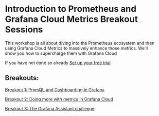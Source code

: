 # Introduction to Prometheus and Grafana Cloud Metrics Breakout Sessions

This workshop is all about diving into the Prometheus ecosystem and then using Grafana Cloud Metrics to massively enhance those metrics. We'll show you how to supercharge them with Grafana Cloud

If you have not done so already [Set up your free trial](set-up-your-free-trial.md)

## Breakouts:
[Breakout 1: PromQL and Dashboarding in Grafana](breakout-1-promql-and-dashboarding-in-grafana.md)

[Breakout 2: Doing more with metrics in Grafana Cloud](breakout-2-doing-more-with-metrics.md)

[Breakout 3: The Grafana Assistant challenge](breakout-3-the-grafana-assistant-challenge.md)
